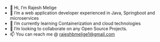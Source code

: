 - 👋 Hi, I’m Rajesh Melige
- 👀 I’m a web application developer experienced in Java, Springboot and microservices
- 🌱 I’m currently learning Containerization and cloud technologies
- 💞️ I’m looking to collaborate on any Open Source Projects.
- 📫 You can reach me @ rajeshbmelige1@gmail.com

<!---
rajeshmelige/rajeshmelige is a ✨ special ✨ repository because its `README.md` (this file) appears on your GitHub profile.
You can click the Preview link to take a look at your changes.
--->
